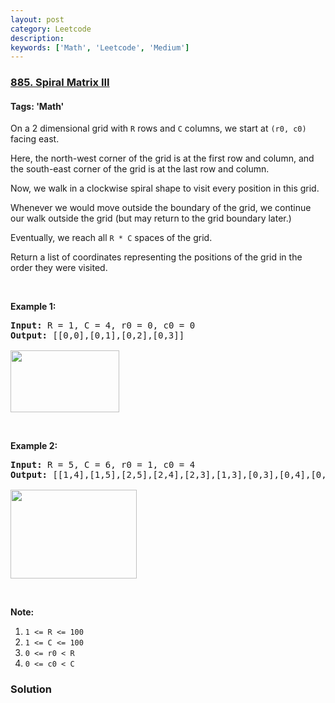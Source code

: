 ```yaml
---
layout: post
category: Leetcode
description: 
keywords: ['Math', 'Leetcode', 'Medium']
---
```

### [885. Spiral Matrix III](https://leetcode.com/problems/spiral-matrix-iii)

#### Tags: 'Math'

<div class="content__u3I1 question-content__JfgR"><div><p>On a 2 dimensional grid with <code>R</code> rows and <code>C</code> columns, we start at <code>(r0, c0)</code> facing east.</p>
<p>Here, the north-west corner of the grid is at the first row and column, and the south-east corner of the grid is at the last row and column.</p>
<p>Now, we walk in a clockwise spiral shape to visit every position in this grid. </p>
<p>Whenever we would move outside the boundary of the grid, we continue our walk outside the grid (but may return to the grid boundary later.) </p>
<p>Eventually, we reach all <code>R * C</code> spaces of the grid.</p>
<p>Return a list of coordinates representing the positions of the grid in the order they were visited.</p>
<p> </p>
<p><strong>Example 1:</strong></p>
<pre><strong>Input: </strong>R = <span id="example-input-1-1">1</span>, C = <span id="example-input-1-2">4</span>, r0 = <span id="example-input-1-3">0</span>, c0 = <span id="example-input-1-4">0</span>
<strong>Output: </strong><span id="example-output-1">[[0,0],[0,1],[0,2],[0,3]]</span>

<img alt="" src="https://s3-lc-upload.s3.amazonaws.com/uploads/2018/08/24/example_1.png" style="width: 174px; height: 99px;"/>
</pre>
<p> </p>
<p><strong>Example 2:</strong></p>
<pre><strong>Input: </strong>R = <span id="example-input-2-1">5</span>, C = <span id="example-input-2-2">6</span>, r0 = <span id="example-input-2-3">1</span>, c0 = <span id="example-input-2-4">4</span>
<strong>Output: </strong><span id="example-output-2">[[1,4],[1,5],[2,5],[2,4],[2,3],[1,3],[0,3],[0,4],[0,5],[3,5],[3,4],[3,3],[3,2],[2,2],[1,2],[0,2],[4,5],[4,4],[4,3],[4,2],[4,1],[3,1],[2,1],[1,1],[0,1],[4,0],[3,0],[2,0],[1,0],[0,0]]</span>

<img alt="" src="https://s3-lc-upload.s3.amazonaws.com/uploads/2018/08/24/example_2.png" style="width: 202px; height: 142px;"/>
</pre>
<div>
<div>
<p> </p>
<p><strong>Note:</strong></p>
<ol>
<li><code>1 &lt;= R &lt;= 100</code></li>
<li><code>1 &lt;= C &lt;= 100</code></li>
<li><code>0 &lt;= r0 &lt; R</code></li>
<li><code>0 &lt;= c0 &lt; C</code></li>
</ol>
</div>
</div>
</div></div>

### Solution
